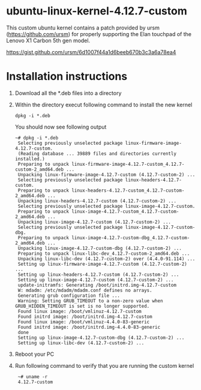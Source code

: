 # ubuntu-linux-kernel-4.12.7-custom

This custom ubuntu kernel contains a patch provided by ursm (https://github.com/ursm) for properly supporting the Elan touchpad of the Lenovo X1 Carbon 5th gen model. 

https://gist.github.com/ursm/6d1007f44a1d6beeb670b3c3a6a78ea4

# Installation instructions 

1. Download all the *.deb files into a directory
2. Within the directory execut following command to install the new kernel 
   
       dpkg -i *.deb

   You should now see following output

	   ~# dpkg -i *.deb
		Selecting previously unselected package linux-firmware-image-4.12.7-custom.
		(Reading database ... 39889 files and directories currently installed.)
		Preparing to unpack linux-firmware-image-4.12.7-custom_4.12.7-custom-2_amd64.deb ...
		Unpacking linux-firmware-image-4.12.7-custom (4.12.7-custom-2) ...
		Selecting previously unselected package linux-headers-4.12.7-custom.
		Preparing to unpack linux-headers-4.12.7-custom_4.12.7-custom-2_amd64.deb ...
		Unpacking linux-headers-4.12.7-custom (4.12.7-custom-2) ...
		Selecting previously unselected package linux-image-4.12.7-custom.
		Preparing to unpack linux-image-4.12.7-custom_4.12.7-custom-2_amd64.deb ...
		Unpacking linux-image-4.12.7-custom (4.12.7-custom-2) ...
		Selecting previously unselected package linux-image-4.12.7-custom-dbg.
		Preparing to unpack linux-image-4.12.7-custom-dbg_4.12.7-custom-2_amd64.deb ...
		Unpacking linux-image-4.12.7-custom-dbg (4.12.7-custom-2) ...
		Preparing to unpack linux-libc-dev_4.12.7-custom-2_amd64.deb ...
		Unpacking linux-libc-dev (4.12.7-custom-2) over (4.4.0-91.114) ...
		Setting up linux-firmware-image-4.12.7-custom (4.12.7-custom-2) ...
		Setting up linux-headers-4.12.7-custom (4.12.7-custom-2) ...
		Setting up linux-image-4.12.7-custom (4.12.7-custom-2) ...
		update-initramfs: Generating /boot/initrd.img-4.12.7-custom
		W: mdadm: /etc/mdadm/mdadm.conf defines no arrays.
		Generating grub configuration file ...
		Warning: Setting GRUB_TIMEOUT to a non-zero value when GRUB_HIDDEN_TIMEOUT is set is no longer supported.
		Found linux image: /boot/vmlinuz-4.12.7-custom
		Found initrd image: /boot/initrd.img-4.12.7-custom
		Found linux image: /boot/vmlinuz-4.4.0-83-generic
		Found initrd image: /boot/initrd.img-4.4.0-83-generic
		done
		Setting up linux-image-4.12.7-custom-dbg (4.12.7-custom-2) ...
		Setting up linux-libc-dev (4.12.7-custom-2) ...

3. Reboot your PC
4. Run following command to verify that you are running the custom kernel
 
        ~# uname -r
        4.12.7-custom



